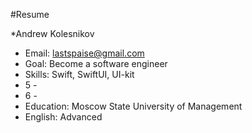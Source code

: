 #Resume

*Andrew Kolesnikov 
* Email: lastspaise@gmail.com 
* Goal: Become a software engineer 
* Skills: Swift, SwiftUI, UI-kit 
* 5 - 
* 6 - 
* Education: Moscow State University of Management 
* English: Advanced